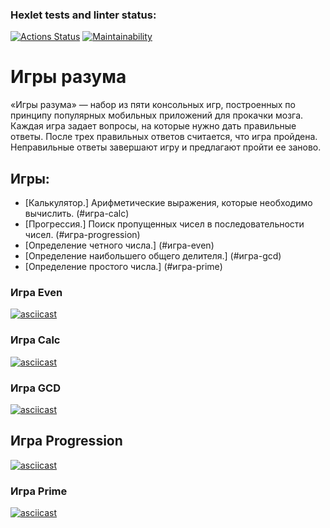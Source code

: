 ### Hexlet tests and linter status:
[![Actions Status](https://github.com/pavelchervonenko/java-project-61/actions/workflows/hexlet-check.yml/badge.svg)](https://github.com/pavelchervonenko/java-project-61/actions) [![Maintainability](https://api.codeclimate.com/v1/badges/e8058791fc1888b5b603/maintainability)](https://codeclimate.com/github/pavelchervonenko/java-project-61/maintainability)

# **Игры разума**
«Игры разума» — набор из пяти консольных игр, построенных по принципу популярных мобильных приложений для прокачки мозга. Каждая игра задает вопросы, на которые нужно дать правильные ответы. После трех правильных ответов считается, что игра пройдена. Неправильные ответы завершают игру и предлагают пройти ее заново.

## Игры:
- [Калькулятор.] Арифметические выражения, которые необходимо вычислить. (#игра-calc)
- [Прогрессия.] Поиск пропущенных чисел в последовательности чисел. (#игра-progression)
- [Определение четного числа.] (#игра-even)
- [Определение наибольшего общего делителя.] (#игра-gcd)
- [Определение простого числа.] (#игра-prime)

### Игра Even
[![asciicast](https://asciinema.org/a/1PNXZSRi6eSDVfdDvgB5qMW73.svg)](https://asciinema.org/a/1PNXZSRi6eSDVfdDvgB5qMW73)

### Игра Calc
[![asciicast](https://asciinema.org/a/M0ax9VWtSrufqS5nMgb5bAWWu.svg)](https://asciinema.org/a/M0ax9VWtSrufqS5nMgb5bAWWu)

### Игра GCD
[![asciicast](https://asciinema.org/a/M0ax9VWtSrufqS5nMgb5bAWWu.svg)](https://asciinema.org/a/M0ax9VWtSrufqS5nMgb5bAWWu)

## Игра Progression
[![asciicast](https://asciinema.org/a/zoRojO09N6k08kAoyVEUoQHkh.svg)](https://asciinema.org/a/zoRojO09N6k08kAoyVEUoQHkh)

### Игра Prime
[![asciicast](https://asciinema.org/a/bj4F2i5DfJD98MedygA8mxYIe.svg)](https://asciinema.org/a/bj4F2i5DfJD98MedygA8mxYIe)

